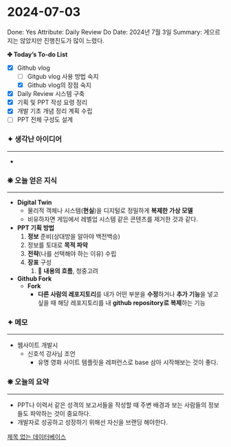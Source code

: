 # 2024-07-03

Done: Yes
Attribute: Daily Review
Do Date: 2024년 7월 3일
Summary: 게으르지는 않았지만 진행진도가 많이 느렸다.

**✤ Today’s To-do List**

- [x]  Github vlog
    - [ ]  Gitgub vlog 사용 방법 숙지
    - [x]  Github vlog의 장점 숙지
- [x]  Daily Review 시스템 구축
- [x]  기획 및 PPT 작성 요령 정리
- [x]  개발 기초 개념 정리 계획 수립
- [ ]  PPT 전체 구성도 설계

### ✦ 생각난 아이디어

---

- 

### ❋ 오늘 얻은 지식

---

- **Digital Twin**
    - 물리적 객체나 시스템(**현실**)을 디지털로 정밀하게 **복제한 가상 모델**
    - 비유하자면 게임에서 레벨업 시스템 같은 콘텐츠를 제거한 것과 같다.
- **PPT 기획 방법**
    1. **정보** 준비(상대방을 알아야 백전백승)
    2. 정보를 토대로 **목적 파악**
    3. **전략**(나를 선택해야 하는 이유) 수립
    4. **장표** 구성
        1. 🌟 **내용의 흐름**, 청중고려
- **Github Fork**
    - **Fork**
        - **다른 사람의 레포지토리**를 내가 어떤 부분을 **수정**하거나 **추가 기능**을 넣고 싶을 때 해당 레포지토리를 내 **github repository로 복제**하는 기능

### ✦ 메모

---

- 웹사이트 개발시
    - 신호석 강사님 조언
        - 유명 영화 사이트 템플릿을 레퍼런스로 base 삼아 시작해보는 것이 좋다.

### ❋ 오늘의 요약

---

- PPT나 이력서 같은 성격의 보고서들을 작성할 때 주변 배경과 보는 사람들의 정보들도 파악하는 것이 중요하다.
- 개발자로 성공하고 성장하기 위해선 자신을 브랜딩 해야한다.

[제목 없는 데이터베이스](2024-07-03%20fd9e69b4508e47cb8fb1712f0c1eeb0d/%E1%84%8C%E1%85%A6%E1%84%86%E1%85%A9%E1%86%A8%20%E1%84%8B%E1%85%A5%E1%86%B9%E1%84%82%E1%85%B3%E1%86%AB%20%E1%84%83%E1%85%A6%E1%84%8B%E1%85%B5%E1%84%90%E1%85%A5%E1%84%87%E1%85%A6%E1%84%8B%E1%85%B5%E1%84%89%E1%85%B3%200675e7be8f37423b848d34b1e1c66881.csv)